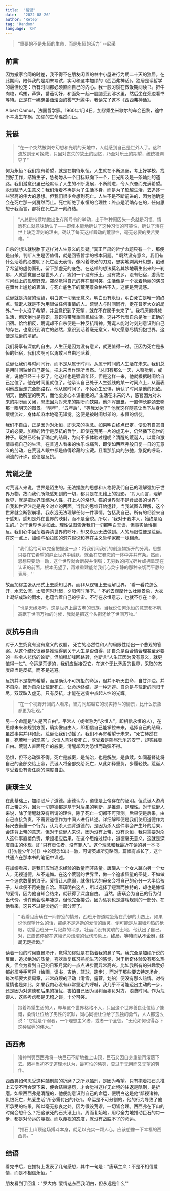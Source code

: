 ```yaml
---
title:  "荒诞"
date:   '2022-08-26'
author: 'Retep' 
tag: 'Random'
language: 'CN'
---
```


> “重要的不是永恒的生命，而是永恒的活力” --尼采


## 前言

因为搬家合同的时差，我不得不在朋友闲置的林中小屋进行为期二十天的独居。在此期间，陪伴我的是期末考试，实习和这本加缪的《西西弗神话》。独居是读哲学的最佳设定：所有时间都必须直面自己的内心。我一般习惯在做饭期间读书。把牛肉粒，鸡翅，芦笋，番茄切好，和面条一起一股脑丢到沸水里，然后坐在旁边看书等待。正是在一碗碗番茄烩面的雾气升腾中，我读完了这本《西西弗神话》。

Albert Camus，法国哲学家。1960年1月4日，加缪乘坐米歇尔的车会巴黎，途中不幸发生车祸，加缪的生命戛然而止。


## 荒诞

> ”在一个突然被剥夺幻想和光明的天地中，人就感到自己是世外人了。这种流放则无可挽救，只因对丧失的故土的回忆，乃至对乐土的期望，统统被剥夺了“


何为永恒？我们抱有希望，就是在期待永恒。人生就在不断追逐，考上好学校，找到好工作，结婚生子，急匆匆从一个目标跃向下一个，目光所及是一条灿灿的道路。我们潜意识里已经默认了人生的不断发展，不断前进，令人兴奋而充满希望。永恒赋予人生意义：我们活着不再是为了生活本身，而是为了超越生活，去追逐一些崇高的伟大的思想。但我们很少会想到死亡。人生不是不断前进的，因为他确定会在死亡那一刻戛然而止。死亡断绝了永恒的合理性：终点是明确存在的，任何思想于我而言，都将在死亡那一刻终结。

> “人总是持续地做出生存所号令的举动，出于种种原因头一条就是习惯。情愿死亡就意味确认了——即使本能地确认了这种习惯的可笑性，确认了活在世上缺乏深刻的理由，确认了每天这样躁动的荒谬性，毫无必要的受苦受难。“ 

自杀的想法就脱胎于这样对人生意义的质疑。”真正严肃的哲学命题只有一个，那便是自杀。判断人生是否值得，就是回答哲学的根本问题。“ 既然没有意义，我们有什么活着的必要呢？死亡面无表情，像闪着寒光的刀刃，忠实地剥离开幻想，戳破了希望的虚伪面孔，留下那虚无的底色。在这样的想法莫名其妙地萌生出来的一刹那，人就感觉自己是世外人了，宛如一个没有乐土，没有故乡，没有归宿，游荡在时间线上的孤魂野鬼。突然觉得自己的存在很可笑，生活像是一个衣着艳丽的演员在舞台上尴尬的表演，与死亡底色下的荒芜景象格格不入。这便是荒诞感。


荒诞就是清醒的理智，明白这一切毫无意义，明白没有永恒，明白死亡是唯一的终点。荒诞人就是不为用很做任何事情的人。荒诞人与时间同行，走在普罗大众的局外。”一个人没了希望，并且意识到了无望，就在不在属于未来了“。我将厌倦机械生活，但厌倦也是意识，意识将带我重回机械生活。这并不代表自杀是唯一正确的归宿。恰恰相反，荒诞却不自杀便是一种反抗精神。荒诞人能时时刻刻意识到自己的存在，也意识到消亡的必然，意识到活着毫无意义，却又愿意尽情拥抱世界，这便是荒诞的清醒。

我们将享有深度的自由。人生正是因为没有意义，就更值得一过。正因为死亡是永恒的归宿，我们次啊可以勇敢且自由地活着。

荒诞让我们与时间同行，而不是从属于时间。从属于时间的人生活在未来。我们总是用时间轴给自己定位，把未来当作理所当然。“总归有那么一天，人察觉到，或者，说他已经三十岁了。他这样也是强调年轻，但是这样一来，他就根据时间给自己定位了。他在时间里就位了。他承认自己处于人生弧线的某一时间点上，从而表明他应当走完全部路程。他从属时间了，不免心生恐惧，确认了时间是他的死敌。明天，他盼望的明天，而他全身心本该拒绝的。” 生活在未来的人，感官因为对未来的期盼而关闭，思虑因为对未来的期盼而狭隘。他浑浑噩噩，一直伸长脖颈去够那一眼明天的图景。“明年”，“五年后”，“等我发达了" 他就这样随意让当下从身旁缓缓流过，身体却麻木地毫无知觉。这便是被时间绑架的，永恒的信徒。

我们不自由，正是因为对永恒，即未来的执念。如果明白终点已定，便没有自怨自艾的必要。加缪的哲学是反抗的哲学，即使在荒芜一片的虚无中，仍然播下恋世的种子。既然已经有了确定的结局，为何不多体验过程呢？清醒的荒诞人，以爱和激情审视自己的生活。在普通人看来的快乐或痛苦，即使如西西弗般日复一日的无意义的劳动，在荒诞人眼中都是值得珍藏的宝藏。且看那肌肉的张弛，急促的呼吸，淌流的汗珠，这便是反抗。



## 荒诞之壁


对荒诞人来说，世界是陌生的。无法摆脱的思想和人格将我们自己的理解强加于世界万物，故而我们所能感知到的一切，都只是在思维上的投影。“对人而言，理解世界，就是把世界压缩为人性，打上人的烙印。猫的世界就不是食蚁兽的世界”。自我和世界注定是完全对立的两面。当我的思维开始运转，当我试图去理解，这个世界就会断裂崩塌。我永远无法理解任何一件事情，包括我自己。所有的经验来自于感知，感知是外在世界的映射，而不是全貌。所以，“我对于我本人，始终是陌生的。” 对于世界也亦如此。理性试图告诉我们一切都明白无误，但事实恰恰相反。我们心中回荡着弄清世界的呼吁，却又永远无法做到。人的局限性便是荒诞。在这一点上，加缪与柏拉图的洞穴假说和存在主义哲学家都一脉相承。

> "我们恰恰可以完全把握这一点：将我们同我们的创造物拆开的分离。思想只要在它希望的静止世界中缄默，就会在它眷恋的一体中井井有条。然而，思想只要动一动，这个世界就会断裂并倒塌；无穷数的闪光碎片蜂拥呈现在认识的前面。根本无望了，再难重建能给我们心灵宁静的那种亲切而平静的表层。''
> 

故而加缪主张从形式上去感知世界，而非从逻辑上去理解世界。“看一看花怎么开，水怎么流，太阳何时升起，夕阳何时落下。“ 不必去观摩什么壮丽景象，大衣上凝结成珠的雨水，也蕴含着自己的宇宙。不存在永恒意志，也就不存在上帝。


> “也是天缘凑巧，这是世界上最古老的贵族。当我说任何永恒的意志都不吭高踞于世间万物的时候，我就是把这个头衔还给了世间万物。”



## 反抗与自由

对于人生究竟有没有意义的议题， 死亡的必然性和人的局限性给出一个悲观的答案。从这个结论很容易推理得到关于人生是否值得，即自杀是否合情合理甚至必要的一些令人悲伤的论断。但加缪却峰回路转，他断言“人生正因为没有意义，就更值得一过”。命运是荒诞的，我们应当接受它。在这个无比矛盾的世界，采取的态度应当是反抗，而不是逃避。

反抗并不是抱有希望，而是确认不可抗拒的命运，但并不听天由命，自甘浑浊。并不自杀，因为自杀让荒诞死亡，让命运终结，是一种逃避。自杀是与荒诞的同归于尽，双双跌入虚无。只有反抗，才能在迷雾中点起人性的光辉。

> “在一个视野开阔的人看来，智力同超越它的现实搏斗的情景，比什么景象都更为壮观。”

另一个命题是“人是否自由”。平常人（或者称为“永恒人”，即相信永恒的人），在思虑未来和规划方面，确实像自由人，即相信自己能掌控未来，选择自己的结局，虽然事实并非如此。荒诞让我们动摇了。我们不再寄希望于未来，“死亡赫然在目，宛若唯一的现实”。永恒人背对着死亡，享受着是熙熙乐乐的安宁，却实践着自由。荒诞人直面死亡的威慑，清醒却因为恐惧而动弹不得。

恐惧，但不必动弹不得。死亡是威慑，是统治，也是解脱，是救赎。如同基督徒将自己的全部交给上帝，荒诞人将全部交给死亡，从此如释重负，步履轻快。荒诞人享受着没有责任感的深度自由。


## 唐璜主义
在此基础上，加缪驳斥了道德。康德认为，道德是上帝存在的证明。但荒诞人游离在上帝之外，因为一切道德都是基于对后果的判断，是推测，是理性。对于荒诞人来说，除了清醒就没有所谓的理性，除了死亡一切都不可预测。后果便是后果，由自己直接负责，不需要道德作为中间人进行转述。详细解释便是我们使用道德作为标尺去衡量一个行为，认为杀人违背道德的，是因为杀人这件事会产生坏的后果，会违背上帝的意志。但对于荒诞人来说，因为没有上帝，没有永恒，我只需要对杀人这件事直接负责，承担相应后果。在这个思维过程中，道德毫无意义。这就是深度自由的体现，即“只有责任者，没有罪人”。这个理念和我最近在读的另一本书《[[彷徨少年时]]》中的观念如出一辙，可谓英雄所见略同。篇幅有点长了，这个共通点在那本书的笔记中详述。


在加缪看来，是我们应当追求经验的数量而非质量。唐璜从一个女人跳向另一个女人，无视道德，从不追悔。在这个荒诞的世界里，做一个追求质量的圣徒，不如做一个追求数量的浪子。爱情让人脆弱，就像伟大的母亲会将自己的心分一大半给孩子，从此便不再完整自洽。唐璜明白这点，所以选择了短暂而独特的，却也是慷慨的爱情，因为他自知会结束，就获得了深度自由。
当然，唐璜会为自己的行为付出代价。也许他会晚年凄凉，但他完全接受，因为惩罚也是游戏规则的一部分。在他看来，这只不过是命运的一部分罢了。

>“ 我看见唐璜在一间修室的情景，西班牙修道院坐落在荒僻的山峦上。如果说他观望什么的话，那绝不是逃逝的爱情的幽灵，倒可能是从围墙灼热的枪眼，眺望西班牙一片寂静的平原，壮丽而没有灵魂的土地，他认出了自己。对，正应该停留在这幅光彩熠熠的忧伤形象上。**终局，等待而从不企盼，终局无足挂齿。**”


读着一段的时候直冒冷汗，觉得加缪就是在指着我的鼻子骂。我完全是加缪所说的反面，追求绝对的质量，喜欢重复练习熟能生巧的感觉，对于新奇体验没有那么热衷，但会为看到自己的日积月累的一点点进步而异常高兴。比如我所有的兴趣爱好都必须唾手可得（绘画，读书，吉他，篮球，跑步），而对于那些要去特定场合，每次都要大费周章，非常麻烦的活动（滑雪，露营，划船）便没有那么热情。对待爱情也是如此，如果我内心没有非常坚定的呼喊，我几乎不可能迈出主动的一步，还是因为对道德和后果的担忧，害怕自己因为误判而辜负对方，浪费时间。作为荒谬人，这些考虑都是无稽之谈，十分可笑。

> 抱着希望生活的人，却与这个世界格格不入，只因这个世界善良让位给了慷慨，柔情让位给了男性的沉默，同心同德让位给了孤独的勇气，人人都这么说：”它就是个弱者，一个理想主义者，或者一个圣徒。“无论如何也得吞下这种屈辱的伟大。”


## 西西弗


> 诸神判罚西西弗将一块巨石不断地推上山顶，巨石又因自身重量再滚落下去。诸神当初不无道理地认为，最可怕的惩罚，莫过于无用而又无望的劳作。

西西弗如何忍受这种酷刑般的折磨？之所以酷刑，是因为希望。只有抱着把石头推上去便不再会滚下来，便会结束惩罚，才会觉得这样无止境的往返是酷刑，是折磨。如果西西弗是清醒的，他便能意识到自己的命运，便明白这是他“鄙视诸神，仇恨死亡，热爱生活”所必需付出的代价。命运是不可分割的，他的行为导致了他所承受的结果，所以毫无悲哀之处。因为假设荒谬，一切皆合理。西西弗在下山的时候会想什么？把这该死的石头滚上山。周而复始地，用尽全力地推动巨石的每一步，都是对命运的蔑视。而以蔑视的态度，就没有战胜不了的命运。


> ”推石上山顶这场搏斗本身，就足以充实一颗人心。应该想像一下幸福的西西弗。“

## 结语
看完书后，在推特上发表了几句感想，其中一句是："唐璜主义：不是不相信爱情，而是不相信永恒。"

朋友看到了回复："罗大佑:'爱情这东西我明白，但永远是什么'"
